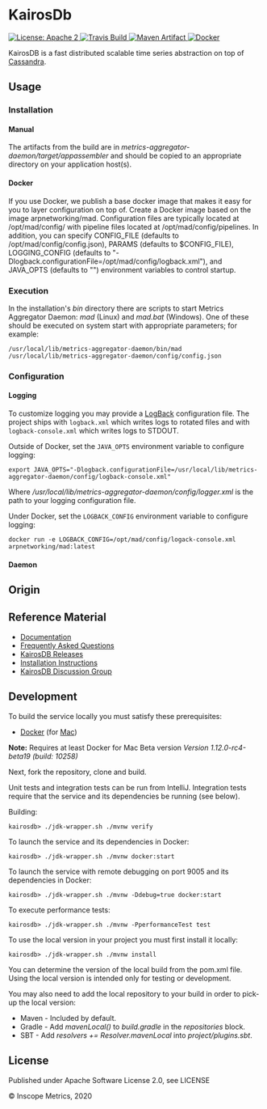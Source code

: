 KairosDb
========

<a href="https://raw.githubusercontent.com/InscopeMetrics/kairosdb/master/LICENSE">
    <img src="https://img.shields.io/hexpm/l/plug.svg"
         alt="License: Apache 2">
</a>
<a href="https://travis-ci.com/InscopeMetrics/kairodb">
    <img src="https://travis-ci.com/InscopeMetrics/kairosdb.svg?branch=master"
         alt="Travis Build">
</a>
<a href="http://search.maven.org/#search%7Cga%7C1%7Cg%3A%22io.inscopemetrics.kairosdb%22%20a%3A%22kairosdb%22">
    <img src="https://img.shields.io/maven-central/v/io.inscopemetrics.kairosdb/kairosdb.svg"
         alt="Maven Artifact">
</a>
<a href="https://hub.docker.com/r/inscopemetrics/kairosdb">
    <img src="https://img.shields.io/docker/pulls/inscopemetrics/kairosdb.svg" alt="Docker">
</a>

KairosDB is a fast distributed scalable time series abstraction on top of [Cassandra](https://cassandra.apache.org/).

Usage
-----

### Installation

#### Manual
The artifacts from the build are in *metrics-aggregator-daemon/target/appassembler* and should be copied to an
appropriate directory on your application host(s).

#### Docker
If you use Docker, we publish a base docker image that makes it easy for you to layer configuration on top of.  Create
a Docker image based on the image arpnetworking/mad.  Configuration files are typically located at /opt/mad/config/
with pipeline files located at /opt/mad/config/pipelines.  In addition, you can specify CONFIG_FILE (defaults to
/opt/mad/config/config.json), PARAMS (defaults to $CONFIG_FILE), LOGGING_CONFIG (defaults to
"-Dlogback.configurationFile=/opt/mad/config/logback.xml"), and JAVA_OPTS (defaults to "") environment variables to
control startup.

### Execution

In the installation's *bin* directory there are scripts to start Metrics Aggregator Daemon: *mad* (Linux) and
*mad.bat* (Windows).  One of these should be executed on system start with appropriate parameters; for example:

    /usr/local/lib/metrics-aggregator-daemon/bin/mad /usr/local/lib/metrics-aggregator-daemon/config/config.json

### Configuration

#### Logging

To customize logging you may provide a [LogBack](http://logback.qos.ch/) configuration file. The project ships with
`logback.xml` which writes logs to rotated files and with `logback-console.xml` which writes logs to STDOUT.

Outside of Docker, set the `JAVA_OPTS` environment variable to configure logging:

    export JAVA_OPTS="-Dlogback.configurationFile=/usr/local/lib/metrics-aggregator-daemon/config/logback-console.xml"

Where */usr/local/lib/metrics-aggregator-daemon/config/logger.xml* is the path to your logging configuration file.

Under Docker, set the `LOGBACK_CONFIG` environment variable to configure logging:

    docker run -e LOGBACK_CONFIG=/opt/mad/config/logack-console.xml arpnetworking/mad:latest

#### Daemon


Origin
-----

## Reference Material

* [Documentation](http://kairosdb.github.io/website/)
* [Frequently Asked Questions](https://github.com/kairosdb/kairosdb/wiki/Frequently-Asked-Questions)
* [KairosDB Releases](https://github.com/kairosdb/kairosdb/releases)
* [Installation Instructions](http://kairosdb.github.io/docs/build/html/GettingStarted.html)
* [KairosDB Discussion Group](https://groups.google.com/forum/#!forum/kairosdb-group)

Development
-----------

To build the service locally you must satisfy these prerequisites:
* [Docker](http://www.docker.com/) (for [Mac](https://docs.docker.com/docker-for-mac/))

__Note:__ Requires at least Docker for Mac Beta version _Version 1.12.0-rc4-beta19 (build: 10258)_

Next, fork the repository, clone and build.

Unit tests and integration tests can be run from IntelliJ. Integration tests
require that the service and its dependencies be running (see below).

Building:

    kairosdb> ./jdk-wrapper.sh ./mvnw verify

To launch the service and its dependencies in Docker:

    kairosdb> ./jdk-wrapper.sh ./mvnw docker:start

To launch the service with remote debugging on port 9005 and its dependencies in Docker:

    kairosdb> ./jdk-wrapper.sh ./mvnw -Ddebug=true docker:start

To execute performance tests:

    kairosdb> ./jdk-wrapper.sh ./mvnw -PperformanceTest test

To use the local version in your project you must first install it locally:

    kairosdb> ./jdk-wrapper.sh ./mvnw install

You can determine the version of the local build from the pom.xml file.  Using the local version is intended only for
testing or development.

You may also need to add the local repository to your build in order to pick-up the local version:

* Maven - Included by default.
* Gradle - Add *mavenLocal()* to *build.gradle* in the *repositories* block.
* SBT - Add *resolvers += Resolver.mavenLocal* into *project/plugins.sbt*.

License
-------

Published under Apache Software License 2.0, see LICENSE

&copy; Inscope Metrics, 2020

